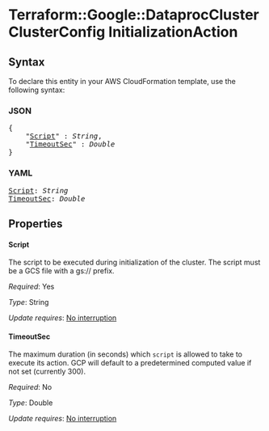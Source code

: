 # Terraform::Google::DataprocCluster ClusterConfig InitializationAction

## Syntax

To declare this entity in your AWS CloudFormation template, use the following syntax:

### JSON

<pre>
{
    "<a href="#script" title="Script">Script</a>" : <i>String</i>,
    "<a href="#timeoutsec" title="TimeoutSec">TimeoutSec</a>" : <i>Double</i>
}
</pre>

### YAML

<pre>
<a href="#script" title="Script">Script</a>: <i>String</i>
<a href="#timeoutsec" title="TimeoutSec">TimeoutSec</a>: <i>Double</i>
</pre>

## Properties

#### Script

The script to be executed during initialization of the cluster.
The script must be a GCS file with a gs:// prefix.

_Required_: Yes

_Type_: String

_Update requires_: [No interruption](https://docs.aws.amazon.com/AWSCloudFormation/latest/UserGuide/using-cfn-updating-stacks-update-behaviors.html#update-no-interrupt)

#### TimeoutSec

The maximum duration (in seconds) which `script` is
allowed to take to execute its action. GCP will default to a predetermined
computed value if not set (currently 300).

_Required_: No

_Type_: Double

_Update requires_: [No interruption](https://docs.aws.amazon.com/AWSCloudFormation/latest/UserGuide/using-cfn-updating-stacks-update-behaviors.html#update-no-interrupt)

